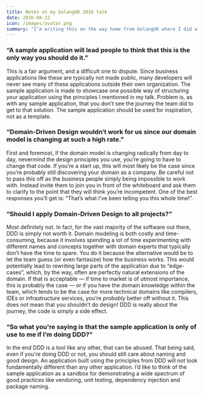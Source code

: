 ```yaml
---
title: Notes on my GolangUK 2016 talk
date: 2016-08-22
icon: /images/avatar.png
summary: "I’m writing this on the way home from GolangUK where I did a talk on Building an Enterprise Service in Go, based on the DDD Sample App. I was really overwhelmed with the positive feedback I got, some of which came from developers who never heard of DDD prior to my talk. Not totally unexpected however, since it’s an approach to a problem space which I believe Go has yet to conquer, but among the feedback I got were a few valid concerns that I thought I would address in the form of a blog post."
---
```


### “A sample application will lead people to think that this is the only way you should do it.”

This is a fair argument, and a difficult one to dispute. Since business applications like these are typically not made public, many developers will never see many of these applications outside their own organization. The sample application is made to showcase one possible way of structuring your application using the principles I mentioned in my talk. Problem is, as with any sample application, that you don’t see the journey the team did to get to that solution. The sample application should be used for inspiration, not as a template.

### “Domain-Driven Design wouldn’t work for us since our domain model is changing at such a high rate.”

First and foremost, if the domain model is changing radically from day to day, nevermind the design principles you use, you’re going to have to change that code. If you’re a start up, this will most likely be the case since you’re probably still discovering your domain as a company. Be careful not to pass this off as the business people simply being impossible to work with. Instead invite them to join you in front of the whiteboard and ask them to clarify to the point that they will think you’re incompetent. One of the best responses you’ll get is: “That’s what I’ve been telling you this whole time!”.

### “Should I apply Domain-Driven Design to all projects?”

Most definitely not. In fact, for the vast majority of the software out there, DDD is simply not worth it. Domain modeling is both costly and time-consuming, because it involves spending a lot of time experimenting with different names and concepts together with domain experts that typically don’t have the time to spare. You do it because the alternative would be to let the team guess (or even fantasize) how the business works. This would potentially lead to rewriting large parts of the application due to “edge-cases”, which, by the way, often are perfectly natural extensions of the domain. If that is acceptable — if time to market is of utmost importance, this is probably the case — or if you have the domain knowledge within the team, which tends to be the case for more technical domains like compilers, IDEs or infrastructure services, you’re _probably_ better off without it. This does _not_ mean that you shouldn’t do design! DDD is really about the journey, the code is simply a side effect.

### “So what you're saying is that the sample application is only of use to me if I’m doing DDD?”

In the end DDD is a tool like any other, that can be abused. That being said, even if you're doing DDD or not, you should still care about naming and good design. An application built using the principles from DDD will not look fundamentally different than any other application. I’d like to think of the sample application as a sandbox for demonstrating a wide spectrum of good practices like vendoring, unit testing, dependency injection and package naming.
